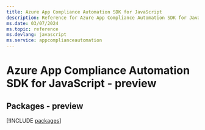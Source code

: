 ```yaml
---
title: Azure App Compliance Automation SDK for JavaScript
description: Reference for Azure App Compliance Automation SDK for JavaScript
ms.date: 03/07/2024
ms.topic: reference
ms.devlang: javascript
ms.service: appcomplianceautomation
---
```

# Azure App Compliance Automation SDK for JavaScript - preview
## Packages - preview
[!INCLUDE [packages](app-compliance-automation-index.md)]